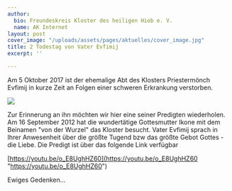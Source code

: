 ```yaml
---
author:
  bio: Freundeskreis Kloster des heiligen Hiob e. V.
  name: AK Internet
layout: post
cover_image: "/uploads/assets/pages/aktuelles/cover_image.jpg"
title: 2 Todestag von Vater Evfimij
excerpt: ''

---
```

Am 5 Oktober 2017 ist der ehemalige Abt des Klosters Priestermönch Evfimij in kurze Zeit an Folgen einer schweren Erkrankung verstorben.  
  
![](https://res.cloudinary.com/hiobmon/image/upload/v1570483649/media/2019/20171010_093414-1-3_szy2ma.jpg)

Zur Erinnerung an ihn möchten wir hier eine seiner Predigten wiederholen. Am 16 September 2012 hat die wundertätige Gottesmutter Ikone mit dem Beinamen "von der Wurzel" das Kloster besucht. Vater Evfimij sprach in Ihrer Anwesenheit über die größte Tugend bzw das größte Gebot Gottes - die Liebe. Die Predigt ist über das folgende Link verfügbar  
  
[https://youtu.be/o_E8UghHZ60](https://youtu.be/o_E8UghHZ60 "https://youtu.be/o_E8UghHZ60")  
  
Ewiges Gedenken...
